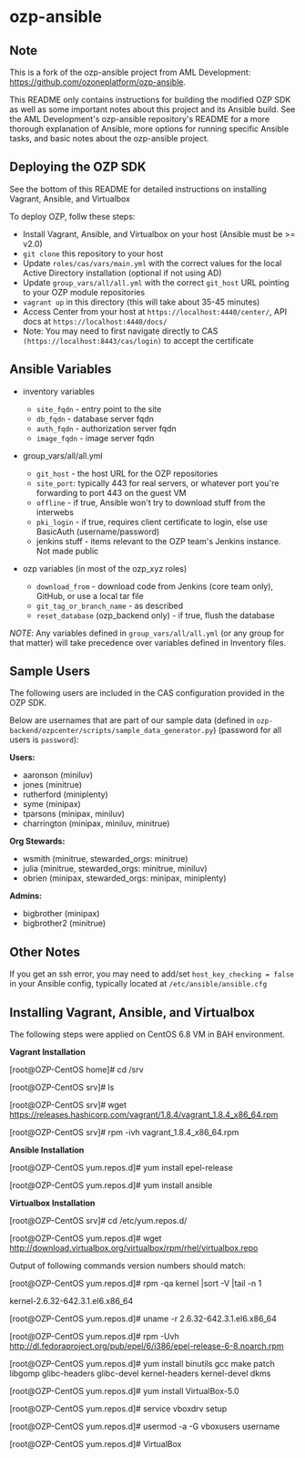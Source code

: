 ozp-ansible
=====================

## Note
This is a fork of the ozp-ansible project from AML Development: https://github.com/ozoneplatform/ozp-ansible.

This README only contains instructions for building the modified OZP SDK as well
as some important notes about this project and its Ansible build.  See the AML
Development's ozp-ansible repository's README for a more thorough explanation of
Ansible, more options for running specific Ansible tasks, and basic notes about
the ozp-ansible project.

## Deploying the OZP SDK
See the bottom of this README for detailed instructions on installing
Vagrant, Ansible, and Virtualbox

To deploy OZP, follw these steps:
* Install Vagrant, Ansible, and Virtualbox on your host (Ansible must be >= v2.0)
* `git clone` this repository to your host
* Update `roles/cas/vars/main.yml` with the correct values for the local Active Directory installation (optional if not using AD)
* Update `group_vars/all/all.yml` with the correct `git_host` URL pointing to your OZP module repositories
* `vagrant up` in this directory (this will take about 35-45 minutes)
* Access Center from your host at `https://localhost:4440/center/`, API docs at `https://localhost:4440/docs/`
* Note: You may need to first navigate directly to CAS `(https://localhost:8443/cas/login)` to accept the certificate

## Ansible Variables
* inventory variables
  * `site_fqdn` - entry point to the site
  * `db_fqdn` - database server fqdn
  * `auth_fqdn` - authorization server fqdn
  * `image_fqdn` - image server fqdn

* group_vars/all/all.yml
  * `git_host` - the host URL for the OZP repositories
  * `site_port`: typically 443 for real servers, or whatever port you're
    forwarding to port 443 on the guest VM
  * `offline` - if true, Ansible won't try to download stuff from the interwebs
  * `pki_login` - if true, requires client certificate to login, else use
    BasicAuth (username/password)
  * jenkins stuff - items relevant to the OZP team's Jenkins instance. Not
    made public

* ozp variables (in most of the ozp_xyz roles)
  * `download_from` - download code from Jenkins (core team only), GitHub, or
    use a local tar file
  * `git_tag_or_branch_name` - as described
  * `reset_database` (ozp_backend only) - if true, flush the database

*NOTE*: Any variables defined in `group_vars/all/all.yml` (or any group for
that matter) will take precedence over variables defined in Inventory files.

## Sample Users
The following users are included in the CAS configuration provided in the OZP SDK.

Below are usernames that are part of our sample data (defined in
`ozp-backend/ozpcenter/scripts/sample_data_generator.py`) (password for all users is `password`):

**Users:**
- aaronson (miniluv)
- jones (minitrue)
- rutherford (miniplenty)
- syme (minipax)
- tparsons (minipax, miniluv)
- charrington (minipax, miniluv, minitrue)

**Org Stewards:**
- wsmith (minitrue, stewarded_orgs: minitrue)
- julia (minitrue, stewarded_orgs: minitrue, miniluv)
- obrien (minipax, stewarded_orgs: minipax, miniplenty)

**Admins:**
- bigbrother (minipax)
- bigbrother2 (minitrue)

## Other Notes
If you get an ssh error, you may need to add/set `host_key_checking = false`
in your Ansible config, typically located at `/etc/ansible/ansible.cfg`

## Installing Vagrant, Ansible, and Virtualbox
The following steps were applied on CentOS 6.8 VM in BAH environment.

**Vagrant Installation**

[root@OZP-CentOS home]# cd /srv

[root@OZP-CentOS srv]# ls

[root@OZP-CentOS srv]# wget https://releases.hashicorp.com/vagrant/1.8.4/vagrant_1.8.4_x86_64.rpm

[root@OZP-CentOS srv]# rpm -ivh vagrant_1.8.4_x86_64.rpm


**Ansible Installation**

[root@OZP-CentOS yum.repos.d]# yum install epel-release

[root@OZP-CentOS yum.repos.d]# yum install ansible


**Virtualbox Installation**

[root@OZP-CentOS srv]# cd /etc/yum.repos.d/

[root@OZP-CentOS yum.repos.d]# wget http://download.virtualbox.org/virtualbox/rpm/rhel/virtualbox.repo

Output of following commands version numbers should match:

[root@OZP-CentOS yum.repos.d]# rpm -qa kernel |sort -V |tail -n 1

kernel-2.6.32-642.3.1.el6.x86_64

[root@OZP-CentOS yum.repos.d]# uname -r 2.6.32-642.3.1.el6.x86_64

[root@OZP-CentOS yum.repos.d]# rpm -Uvh http://dl.fedoraproject.org/pub/epel/6/i386/epel-release-6-8.noarch.rpm

[root@OZP-CentOS yum.repos.d]# yum install binutils gcc make patch libgomp glibc-headers glibc-devel kernel-headers kernel-devel dkms

[root@OZP-CentOS yum.repos.d]# yum install VirtualBox-5.0

[root@OZP-CentOS yum.repos.d]# service vboxdrv setup

[root@OZP-CentOS yum.repos.d]# usermod -a -G vboxusers username

[root@OZP-CentOS yum.repos.d]# VirtualBox
